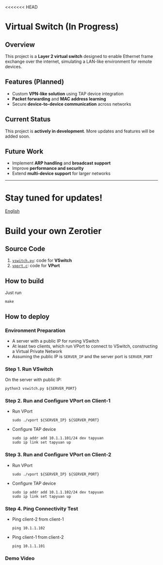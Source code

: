 <<<<<<< HEAD
# Virtual Switch (In Progress)  

## Overview  
This project is a **Layer 2 virtual switch** designed to enable Ethernet frame exchange over the internet, simulating a LAN-like environment for remote devices.  

## Features (Planned)  
- Custom **VPN-like solution** using TAP device integration  
- **Packet forwarding** and **MAC address learning**  
- Secure **device-to-device communication** across networks  

## Current Status  
This project is **actively in development**. More updates and features will be added soon.  

## Future Work  
- Implement **ARP handling** and **broadcast support**  
- Improve **performance and security**  
- Extend **multi-device support** for larger networks  

---

Stay tuned for updates!
=======
[English](README.md)

# Build your own Zerotier



## Source Code

1. [`vswitch.py`](./vswitch.py): code for **VSwitch**
2. [`vport.c`](./vport.c): code for **VPort**

## How to build
Just run
```
make
```

## How to deploy

### Environment Preparation

- A server with a public IP for runing VSwitch
- At least two clients, which run VPort to connect to VSwitch, constructing a Virtual Private Network
- Assuming the public IP is `SERVER_IP` and the server port is `SERVER_PORT`

### Step 1. Run VSwitch
On the server with public IP:
```
python3 vswitch.py ${SERVER_PORT}
```

### Step 2. Run and Configure VPort on Client-1

- Run VPort
    ```
    sudo ./vport ${SERVER_IP} ${SERVER_PORT}
    ```
- Configure TAP device
    ```
    sudo ip addr add 10.1.1.101/24 dev tapyuan
    sudo ip link set tapyuan up
    ```

### Step 3. Run and Configure VPort on Client-2

- Run VPort
    ```
    sudo ./vport ${SERVER_IP} ${SERVER_PORT}
    ```
- Configure TAP device
    ```
    sudo ip addr add 10.1.1.102/24 dev tapyuan
    sudo ip link set tapyuan up
    ```

### Step 4. Ping Connectivity Test

- Ping client-2 from client-1
    ```
    ping 10.1.1.102
    ```
- Ping client-1 from client-2
    ```
    ping 10.1.1.101
    ```
### Demo Video


